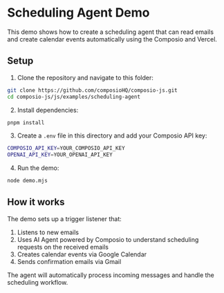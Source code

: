 # Scheduling Agent Demo

This demo shows how to create a scheduling agent that can read emails and create calendar events automatically using the Composio and Vercel.

## Setup

1. Clone the repository and navigate to this folder:
```bash
git clone https://github.com/composioHQ/composio-js.git
cd composio-js/js/examples/scheduling-agent
```

2. Install dependencies:
```bash
pnpm install
```

3. Create a `.env` file in this directory and add your Composio API key:
```bash
COMPOSIO_API_KEY=YOUR_COMPOSIO_API_KEY
OPENAI_API_KEY=YOUR_OPENAI_API_KEY
```

4. Run the demo:
```bash
node demo.mjs
```


## How it works

The demo sets up a trigger listener that:
1. Listens to new emails
2. Uses AI Agent powered by Composio to understand scheduling requests on the received emails
3. Creates calendar events via Google Calendar
4. Sends confirmation emails via Gmail

The agent will automatically process incoming messages and handle the scheduling workflow.